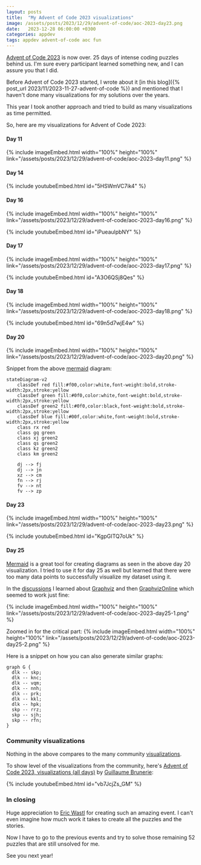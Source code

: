 ```yaml
---
layout: posts
title:  "My Advent of Code 2023 visualizations"
image: /assets/posts/2023/12/29/advent-of-code/aoc-2023-day23.png
date:   2023-12-28 06:00:00 +0300
categories: appdev
tags: appdev advent-of-code aoc fun
---
```

[Advent of Code 2023](https://adventofcode.com/) is now over.
25 days of intense coding puzzles behind us.
I'm sure every participant learned something new, and I can assure you that I did.

Before Advent of Code 2023 started, I wrote about it
[in this blog]({% post_url 2023/11/2023-11-27-advent-of-code %})
and mentioned that I haven't done many visualizations for my solutions
over the years.

This year I took another approach and tried to build as many visualizations
as time permitted.

So, here are my visualizations for Advent of Code 2023:

#### Day 11

{% include imageEmbed.html width="100%" height="100%" link="/assets/posts/2023/12/29/advent-of-code/aoc-2023-day11.png" %}

#### Day 14

{% include youtubeEmbed.html id="5HSWmVC7ik4" %}

#### Day 16

{% include imageEmbed.html width="100%" height="100%" link="/assets/posts/2023/12/29/advent-of-code/aoc-2023-day16.png" %}

{% include youtubeEmbed.html id="iPueaulpbNY" %}

#### Day 17

{% include imageEmbed.html width="100%" height="100%" link="/assets/posts/2023/12/29/advent-of-code/aoc-2023-day17.png" %}

{% include youtubeEmbed.html id="A3O6QSj8Qes" %}

#### Day 18

{% include imageEmbed.html width="100%" height="100%" link="/assets/posts/2023/12/29/advent-of-code/aoc-2023-day18.png" %}

{% include youtubeEmbed.html id="69n5d7wjE4w" %}

#### Day 20

{% include imageEmbed.html width="100%" height="100%" link="/assets/posts/2023/12/29/advent-of-code/aoc-2023-day20.png" %}

Snippet from the above [mermaid](https://mermaid.live/) diagram:

```text
stateDiagram-v2
    classDef red fill:#f00,color:white,font-weight:bold,stroke-width:2px,stroke:yellow
    classDef green fill:#0f0,color:white,font-weight:bold,stroke-width:2px,stroke:yellow
    classDef green2 fill:#0f0,color:black,font-weight:bold,stroke-width:2px,stroke:yellow
    classDef blue fill:#00f,color:white,font-weight:bold,stroke-width:2px,stroke:yellow
    class rx red
    class gq green
    class xj green2
    class qs green2
    class kz green2
    class km green2
    
    dj --> fj
    dj --> jn
    xz --> cm
    fn --> rj
    fv --> nt
    fv --> zp
```

#### Day 23

{% include imageEmbed.html width="100%" height="100%" link="/assets/posts/2023/12/29/advent-of-code/aoc-2023-day23.png" %}

{% include youtubeEmbed.html id="KgpGITQ7oUk" %}

#### Day 25

[Mermaid](https://mermaid.live/) is a great tool for creating diagrams
as seen in the above day 20 visualization.
I tried to use it for day 25 as well but learned that there were too many
data points to successfully visualize my dataset using it.

In the [discussions](https://www.reddit.com/r/adventofcode/comments/18qbsxs/2023_day_25_solutions/) I learned about
[Graphviz](https://graphviz.org/) and then [GraphvizOnline](https://dreampuf.github.io/GraphvizOnline)
which seemed to work just fine:

{% include imageEmbed.html width="100%" height="100%" link="/assets/posts/2023/12/29/advent-of-code/aoc-2023-day25-1.png" %}

Zoomed in for the critical part:
{% include imageEmbed.html width="100%" height="100%" link="/assets/posts/2023/12/29/advent-of-code/aoc-2023-day25-2.png" %}

Here is a snippet on how you can also generate similar graphs:

```text
graph G {
  dlk -- skp;
  dlk -- knc;
  dlk -- vqm;
  dlk -- nnh;
  dlk -- prk;
  dlk -- kkl;
  dlk -- hpk;
  skp -- rrz;
  skp -- sjh;
  skp -- rfn;
}
```

### Community visualizations

Nothing in the above compares to the many community [visualizations](https://www.reddit.com/r/adventofcode/?f=flair_name%3A%22Visualization%22).

To show level of the visualizations from the community, here's 
[Advent of Code 2023, visualizations (all days)](https://www.youtube.com/watch?v=vb7JcjZs_GM) by [Guillaume Brunerie](https://www.youtube.com/@guillaumebrunerie):

{% include youtubeEmbed.html id="vb7JcjZs_GM" %}

### In closing

Huge appreciation to [Eric Wastl](https://twitter.com/ericwastl) for creating such an amazing event.
I can't even imagine how much work it takes to create all the puzzles and the stories.

Now I have to go to the previous events and try to solve those remaining
52 puzzles that are still unsolved for me.

See you next year!
